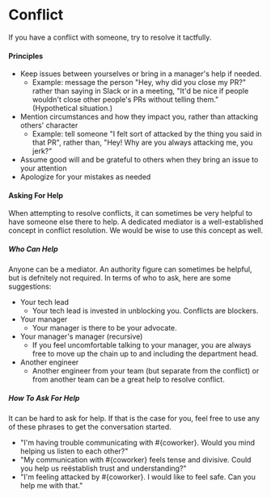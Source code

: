 # Conflict

If you have a conflict with someone, try to resolve it tactfully.

#### Principles
- Keep issues between yourselves or bring in a manager's help if needed.
  - Example: message the person "Hey, why did you close my PR?"
rather than saying in Slack or in a meeting, "It'd be nice if people wouldn't
close other people's PRs without telling them." (Hypothetical situation.)
- Mention circumstances and how they impact you, rather than attacking others' character
  - Example: tell someone "I felt sort of attacked by the thing you said in that PR", rather than, "Hey! Why are you always attacking me, you jerk?"
- Assume good will and be grateful to others when they bring an issue to your attention
- Apologize for your mistakes as needed

#### Asking For Help

When attempting to resolve conflicts, it can sometimes be very helpful to have
someone else there to help. A dedicated mediator is a well-established concept
in conflict resolution. We would be wise to use this concept as well.

##### Who Can Help

Anyone can be a mediator. An authority figure can sometimes be helpful, but is
defnitely not required. In terms of who to ask, here are some suggestions:
+ Your tech lead
  + Your tech lead is invested in unblocking you. Conflicts are blockers.
+ Your manager
  + Your manager is there to be your advocate.
+ Your manager's manager (recursive)
  + If you feel uncomfortable talking to your manager, you are always free to
    move up the chain up to and including the department head.
+ Another engineer
  + Another engineer from your team (but separate from the conflict) or from
    another team can be a great help to resolve conflict.

##### How To Ask For Help

It can be hard to ask for help. If that is the case for you, feel free to use
any of these phrases to get the conversation started.

+ "I'm having trouble communicating with #{coworker}. Would you mind helping us
  listen to each other?"
+ "My communication with #{coworker} feels tense and divisive. Could you help us
  reëstablish trust and understanding?"
+ "I'm feeling attacked by #{coworker}. I would like to feel safe. Can you help
  me with that."
